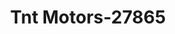 ---
f_zip-code: 31206
f_state-code: GA
title: Tnt Motors-27865
f_phone: 478-781-0585
f_city-only: Macon
f_address: 4499 Broadway Macon
f_location-unique-id: '27865'
slug: tnt-motors-27865
updated-on: '2024-05-30T13:46:58.046Z'
created-on: '2024-05-30T13:36:59.803Z'
published-on: '2024-05-30T13:54:32.469Z'
f_city-state: cms/city/macon-ga.md
f_company: cms/company/tnt-motors.md
f_state: cms/state/georgia.md
layout: '[payday-loan].html'
tags: payday-loan
---
